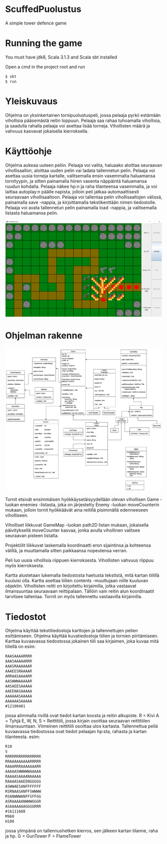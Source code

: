# ScuffedPuolustus

A simple tower defence game

# Running the game

You must have jdk8, Scala 3.1.3 and Scala sbt installed

Open a cmd in the project root and run

```
$ sbt
$ run
```

# Yleiskuvaus

Ohjelma on yksinkertainen tornipuolustuspeli, jossa pelaaja pyrkii estämään vihollisia pääsemästä reitin
loppuun. Pelaaja saa rahaa tuhoamalla vihollisia, ja saadulla rahalla pelaaja voi asettaa lisää torneja.
Vihollisten määrä ja vahvuus kasvavat jokaisella kierroksella.

# Käyttöohje

Ohjelma aukeaa uuteen peliin. Pelaaja voi valita, haluaako aloittaa seuraavan vihollisaallon, aloittaa uuden
pelin vai ladata tallennetun pelin. Pelaaja voi asettaa uusia torneja kartalle, valitsemalla ensin vasemmalta
haluamansa tornityypin, ja sitten painamalla hiiren vasenta näppäintä haluamansa ruudun kohdalla. Pelaaja
näkee hp:n ja raha tilanteensa vasemmalla, ja voi laittaa autoplay:n päälle napista, jolloin peli jatkaa
automaattisesti seuraavaan vihollisaaltoon.
Pelaaja voi tallentaa pelin vihollisaaltojen välissä, painamalla save -nappia, ja kirjoittamalla tekstikenttään
nimen tiedostolle.
Pelaaja voi avata tallennetun pelin painamalla load -nappia, ja valitsemalla listasta haluamansa pelin.

![alt text](demopeli.png)

# Ohjelman rakenne

![alt text](rakenne.png)

Tornit etsivät ensimmäisen hyökkäysetäisyydellään olevan vihollisen Game -luokan enemies -listasta, joka
on järjestetty Enemy -luokan moveCounterin mukaan, jolloin tornit hyökkäävät aina reitillä pisimmällä
edenneeseen viholliseen.

Viholliset liikkuvat GameMap -luokan path2D listan mukaan, jokaisella päivityksellä moveCounter kasvaa,
jonka avulla vihollinen valitsee seuraavan pisteen listalta.

Projektiilit liikkuvat laskemalla koordinaatti eron sijaintinsa ja kohteensa välillä, ja muuttamalla sitten
paikkaansa nopeutensa verran.

Peli luo uusia vihollisia riippuen kierroksesta. Vihollisten vahvuus riippuu myös kierroksesta.

Kartta alustetaan lukemalla tiedostosta haetusta tekstistä, mitä kartan tiilillä kuuluisi olla. Kartta asettaa
tiilien contents -muuttujaan niille kuuluvan objektin. Vihollisten reitti on kirjoitettu kirjaimilla, jotka
vastaavat ilmansuuntaa seuraavaan reittipalaan. Tällöin vain reitin alun koordinaatit tarvitsee tallentaa.
Tornit on myös tallennettu vastaavilla kirjaimilla.

# Tiedostot

Ohjelma käyttää tekstitiedostoja karttojen ja tallennettujen pelien esittämiseen.
Ohjelma käyttää kuvatiedostoja tiilien ja tornien piirtämiseen.
Karttaa kuvaavassa tiedostossa jokainen tiili saa kirjaimen, joka kuvaa mitä tiilellä on
esim:

```
RAASAAAARRRR
AAASAAAAARRR
AAASRAAAAAAR
AAAEESRAAAAR
ARRAASAAAARR
AASWWWAAAAAR
AASAEESAAAAA
AAEENASAAAAA
AAAAAASAAAAA
AAAAAASAAAAA
#12100401
```

jossa alimmalla rivillä ovat tiedot kartan koosta ja reitin alkupiste.
R = Kivi
A = Tyhjä
E, W, N, S = Reittitiili, jossa kirjain osoittaa seuraavan reittitiilen ilmansuuntaan. Viimeinen reittitiili osoittaa
ulos kartasta.
Tallennettua peliä kuvaavassa tiedostossa ovat tiedot pelaajan hp:sta, rahasta ja kartan tilanteesta.
esim:

```
R10
S
RRRRRRRRRRRRRRRR
RRAAAAAAAAARRRRR
RAAARRRAAAAAAARR
AAAAASWWWWWAAAAA
RAAAASAAAANAAAAA
RAAAASAAEENGGGGG
ASWWAESANFFFFFFF
RSRNAASANFFSWWWW
RSANWWWANFFSFFGG
ASRAAAAANWWWGGGR
ASAAAAAAAGGGGRRR
#16111608
M960
H100
```

jossa ylimpänä on tallennushetken kierros, sen jälkeen kartan tilanne, raha ja hp.
G = GunTower
F = FlameTower
